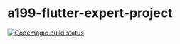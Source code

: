 # a199-flutter-expert-project

[![Codemagic build status](https://api.codemagic.io/apps/61dbccbc344ed847645aa054/61dbccbc344ed847645aa053/status_badge.svg)](https://codemagic.io/apps/61dbccbc344ed847645aa054/61dbccbc344ed847645aa053/latest_build)
